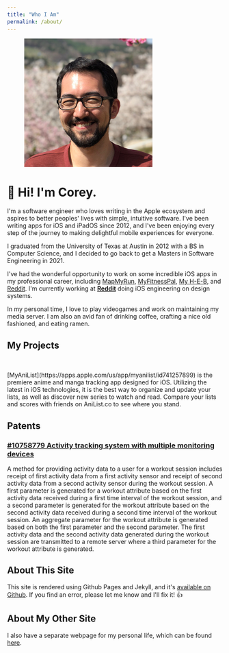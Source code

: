 ```yaml
---
title: "Who I Am"
permalink: /about/
---
```


<figure style="width: 300px" class="align-center">
  <img src="/assets/images/me.png" alt="Hi! I'm me.">
</figure>


# 👋 Hi! I'm Corey.

I'm a software engineer who loves writing in the Apple ecosystem and aspires to better peoples' lives with simple, intuitive software. I've been writing apps for iOS and iPadOS since 2012, and I've been enjoying every step of the journey to making delightful mobile experiences for everyone.

I graduated from the University of Texas at Austin in 2012 with a BS in Computer Science, and I decided to go back to get a Masters in Software Engineering in 2021.

I've had the wonderful opportunity to work on some incredible iOS apps in my professional career, including [MapMyRun](https://apps.apple.com/us/app/map-my-run-by-under-armour/id291890420), [MyFitnessPal](https://apps.apple.com/us/app/myfitnesspal/id341232718), [My H-E-B](https://apps.apple.com/us/app/my-h-e-b/id1477891300), and [Reddit](https://apps.apple.com/us/app/reddit/id1064216828). I'm currently working at [**Reddit**](https://www.reddit.com/) doing iOS engineering on design systems.

In my personal time, I love to play videogames and work on maintaining my media server. I am also an avid fan of drinking coffee, crafting a nice old fashioned, and eating ramen.

## My Projects

<figure style="width: 150px" class="align-left">
  <img src="{{ site.url }}{{ site.baseurl }}/assets/images/myanilist.png" alt="">
</figure>  
[MyAniList](https://apps.apple.com/us/app/myanilist/id741257899) is the premiere anime and manga tracking app designed for iOS. Utilizing the latest in iOS technologies, it is the best way to organize and update your lists, as well as discover new series to watch and read. Compare your lists and scores with friends on AniList.co to see where you stand.

## Patents

### [#10758779 Activity tracking system with multiple monitoring devices](http://patft.uspto.gov/netacgi/nph-Parser?Sect1=PTO1&Sect2=HITOFF&d=PALL&p=1&u=%2Fnetahtml%2FPTO%2Fsrchnum.htm&r=1&f=G&l=50&s1=10758779.PN.&OS=PN/10758779&RS=PN/10758779)

A method for providing activity data to a user for a workout session includes receipt of first activity data from a first activity sensor and receipt of second activity data from a second activity sensor during the workout session. A first parameter is generated for a workout attribute based on the first activity data received during a first time interval of the workout session, and a second parameter is generated for the workout attribute based on the second activity data received during a second time interval of the workout session. An aggregate parameter for the workout attribute is generated based on both the first parameter and the second parameter. The first activity data and the second activity data generated during the workout session are transmitted to a remote server where a third parameter for the workout attribute is generated.

## About This Site

This site is rendered using Github Pages and Jekyll, and it's [available on Github](https://github.com/croberts22/croberts22.github.io). If you find an error, please let me know and I'll fix it! 👍

## About My Other Site

I also have a separate webpage for my personal life, which can be found [here](https://coreyroberts.io).

